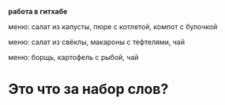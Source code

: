 **работа в гитхабе**

меню: салат из капусты, пюре с котлетой, компот с булочкой

меню: салат из свёклы, макароны с тефтелями, чай

меню: борщь, картофель с рыбой, чай

# Это что за набор слов?

